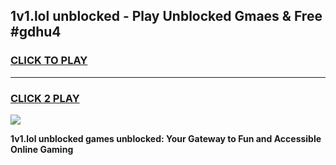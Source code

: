 
## 1v1.lol unblocked - Play Unblocked Gmaes & Free #gdhu4
<h3>
<a href="https://premium.freeplayer.one?title=1v1.lol_unblocked&ref=03M">CLICK TO PLAY</a></h3>
<hr>

<h3>
<a href="https://premium.freeplayer.one?title=1v1.lol_unblocked&ref=03M">CLICK 2 PLAY</a>
  
</h3>

<a href="https://premium.freeplayer.one?title=1v1.lol_unblocked&ref=03M"><img src="https://clearcache.store/games.png"></a>


**1v1.lol unblocked games unblocked: Your Gateway to Fun and Accessible Online Gaming**
